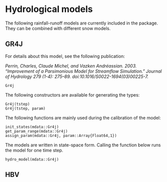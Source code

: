 # Hydrological models

The following rainfall-runoff models are currently included in the package. They
can be combined with different snow models.

## GR4J

For details about this model, see the following publication:

*Perrin, Charles, Claude Michel, and Vazken Andréassian. 2003. “Improvement of
a Parsimonious Model for Streamflow Simulation.” Journal of Hydrology 279
(1-4): 275–89. doi:10.1016/S0022-1694(03)00225-7.*

```@docs
Gr4j
```

The following constructors are available for generating the types:

```@docs
Gr4j(tstep)
Gr4j(tstep, param)
```

The following functions are mainly used during the calibration of the model:

```@docs
init_states(mdata::Gr4j)
get_param_range(mdata::Gr4j)
assign_param(mdata::Gr4j, param::Array{Float64,1})
```

The models are written in state-space form. Calling the function below runs the
model for one time step.

```@docs
hydro_model(mdata::Gr4j)
```

## HBV
